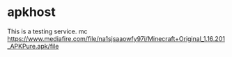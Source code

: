# apkhost
This is a testing service.
mc
https://www.mediafire.com/file/na1sjsaaowfy97i/Minecraft+Original_1.16.201_APKPure.apk/file
